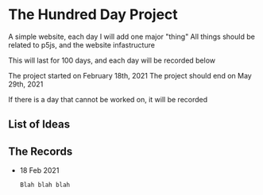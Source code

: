 <h1>The Hundred Day Project</h1>

A simple website, each day I will add one major "thing"
All things should be related to p5js, and the website infastructure

This will last for 100 days, and each day will be recorded below

The project started on February 18th, 2021
The project should end on May 29th, 2021

If there is a day that cannot be worked on, it will be recorded

<h2>
    List of Ideas
</h2>
<ul></ul>

<h2>
    The Records
</h2>
<ul>
  <li>
    18 Feb 2021
    
    Blah blah blah
  </li>
</ul>
